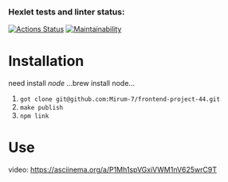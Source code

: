 ### Hexlet tests and linter status:
[![Actions Status](https://github.com/Mirum-7/frontend-project-44/workflows/hexlet-check/badge.svg)](https://github.com/Mirum-7/frontend-project-44/actions)
[![Maintainability](https://api.codeclimate.com/v1/badges/acdf7a8372a0799f8d99/maintainability)](https://codeclimate.com/github/Mirum-7/frontend-project-44/maintainability)


# Installation 

need install *node*
...brew install node...

1. ```got clone git@github.com:Mirum-7/frontend-project-44.git```
2. ```make publish```
3. ```npm link```

# Use

video: https://asciinema.org/a/P1Mh1spVGxiVWM1nV625wrC9T
